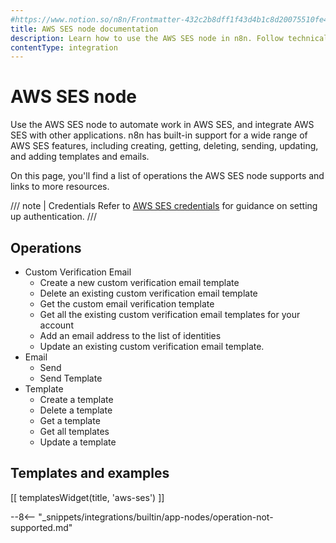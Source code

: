 ```yaml
---
#https://www.notion.so/n8n/Frontmatter-432c2b8dff1f43d4b1c8d20075510fe4
title: AWS SES node documentation
description: Learn how to use the AWS SES node in n8n. Follow technical documentation to integrate AWS SES node into your workflows.
contentType: integration
---
```


# AWS SES node

Use the AWS SES node to automate work in AWS SES, and integrate AWS SES with other applications. n8n has built-in support for a wide range of AWS SES features, including creating, getting, deleting, sending, updating, and adding templates and emails.

On this page, you'll find a list of operations the AWS SES node supports and links to more resources.

/// note | Credentials
Refer to [AWS SES credentials](/integrations/builtin/credentials/aws/) for guidance on setting up authentication. 
///

## Operations

* Custom Verification Email
    * Create a new custom verification email template
    * Delete an existing custom verification email template
    * Get the custom email verification template
    * Get all the existing custom verification email templates for your account
    * Add an email address to the list of identities
    * Update an existing custom verification email template.
* Email
    * Send
    * Send Template
* Template
    * Create a template
    * Delete a template
    * Get a template
    * Get all templates
    * Update a template

## Templates and examples

<!-- see https://www.notion.so/n8n/Pull-in-templates-for-the-integrations-pages-37c716837b804d30a33b47475f6e3780 -->
[[ templatesWidget(title, 'aws-ses') ]]

--8<-- "_snippets/integrations/builtin/app-nodes/operation-not-supported.md"

